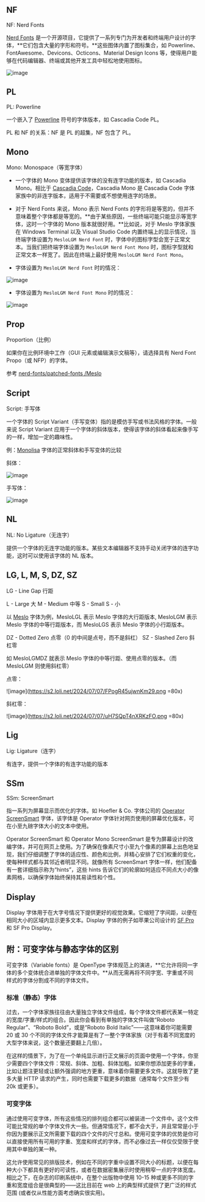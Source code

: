 ## NF

NF: Nerd Fonts

[Nerd Fonts](https://www.nerdfonts.com/) 是一个开源项目，它提供了一系列专门为开发者和终端用户设计的字体，**它们包含大量的字形和符号。**这些图体内置了图标集合，如 Powerline、FontAwesome、Devicons、Octicons、Material Design Icons 等，使得用户能够在代码编辑器、终端或其他开发工具中轻松地使用图标。

![image](https://s2.loli.net/2024/07/07/BhxPbWYfrAytDHk.png)

## PL

PL: Powerline

一个嵌入了 [Powerline](https://github.com/ryanoasis/powerline-extra-symbols) 符号的字体版本，如 Cascadia Code PL。

PL 和 NF 的关系：NF 是 PL 的超集，NF 包含了 PL。

## Mono

Mono: Monospace（等宽字体）

- 一个字体的 Mono 变体提供该字体的没有连字功能的版本，如 Cascadia Mono。相比于 [Cascadia Code](https://github.com/microsoft/cascadia-code)，Cascadia Mono 是 Cascadia Code 字体家族中的非连字版本，适用于不需要或不想使用连字的场景。

- 对于 Nerd Fonts 来说，Mono 表示 Nerd Fonts 的字形将是等宽的，但并不意味着整个字体都是等宽的。**由于某些原因，一些终端可能只能显示等宽字体，这时一个字体的 Mono 版本就很好用。**比如说，对于 Meslo 字体家族在 Windows Terminal 以及 Visual Studio Code 内置终端上的显示情况，当终端字体设置为 `MesloLGM Nerd Font` 时，字体中的图标字型会宽于正常文本。当我们把终端字体设置为 `MesloLGM Nerd Font Mono` 时，图标字型就和正常文本一样宽了。因此在终端上最好使用 `MesloLGM Nerd Font Mono`。

- 字体设置为 `MesloLGM Nerd Font` 时的情况：

![image](https://s2.loli.net/2024/07/07/n3jEc7rLZvfkNqa.png)

- 字体设置为 `MesloLGM Nerd Font Mono` 时的情况：

![image](https://s2.loli.net/2024/07/07/entcLkUp4FTaiJV.png)

## Prop

Proportion（比例）

如果你在比例环境中工作（GUI 元素或编辑演示文稿等），请选择具有 Nerd Font Propo（或 NFP）的字体。

参考 [nerd-fonts/patched-fonts
/Meslo](https://github.com/ryanoasis/nerd-fonts/tree/master/patched-fonts/Meslo)

## Script

Script: 手写体

一个字体的 Script Variant（手写变体）指的是模仿手写或书法风格的字体。一般来说 Script Variant 应用于一个字体的斜体版本，使得该字体的斜体看起来像手写的一样，增加一定的趣味性。

例：[Monolisa](https://www.monolisa.dev/) 字体的正常斜体和手写变体的比较

斜体：

![image](https://s2.loli.net/2024/07/07/nK8gqTkRptYh5O3.png)

手写体：

![image](https://s2.loli.net/2024/07/07/dEHR8caFSV7C3rp.png)

## NL

NL: No Ligature（无连字）

提供一个字体的无连字功能的版本。某些文本编辑器不支持手动关闭字体的连字功能，这时可以使用该字体的 NL 版本。

## LG, L, M, S, DZ, SZ

LG - Line Gap 行距

L - Large 大
M - Medium 中等
S - Small S - 小

以 [Meslo](https://github.com/andreberg/Meslo-Font) 字体为例，MesloLGL 表示 Meslo 字体的大行距版本, MesloLGM 表示 Meslo 字体的中等行距版本，而 MesloLGS 表示 Meslo 字体的小行距版本。

DZ - Dotted Zero 点零（0 的中间是点号，而不是斜杠）
SZ - Slashed Zero 斜杠零

如 MesloLGMDZ 就表示 Meslo 字体的中等行距、使用点零的版本。（而 MesloLGM 则使用斜杠零）

点零：

![image](https://s2.loli.net/2024/07/07/FPogR45ujwnKm29.png =80x)

斜杠零：

![image](https://s2.loli.net/2024/07/07/uH7SQpT4nXRKzFO.png =80x)

## Lig

Lig: Ligature（连字）

有连字，提供一个字体的有连字功能的版本

## SSm

SSm: ScreenSmart

指一系列为屏幕显示而优化的字体。如 Hoefler & Co. 字体公司的 [Operator ScreenSmart](https://www.typography.com/fonts/operator/styles) 字体，该字体是 Operator 字体针对网页使用的屏幕优化版本，可在小至九磅字体大小的文本中使用。

Operator ScreenSmart 和 Operator Mono ScreenSmart 是专为屏幕设计的改编字体，并可在网页上使用。为了确保在像素尺寸小至九个像素的屏幕上出色地呈现，我们仔细调整了字体的适应性、颜色和比例，并精心安排了它们权重的变化，使每种样式都与其邻近者明显不同。就像所有 ScreenSmart 字体一样，他们配备有一套详细指示称为“hints”，这些 hints 告诉它们的轮廓如何适应不同点大小的像素网格，以确保字体始终保持其易读性和个性。

## Display

Display 字体用于在大字号情况下提供更好的视觉效果。它缩短了字间距，以便在相同大小的区域内显示更多文本。Display 字体的例子如苹果公司设计的 [SF Pro](https://developer.apple.com/fonts/) 和 SF Pro Display。

## 附：可变字体与静态字体的区别

可变字体（Variable fonts）是 OpenType 字体规范上的演进，**它允许将同一字体的多个变体统合进单独的字体文件中。**从而无需再将不同字宽、字重或不同样式的字体分割成不同的字体文件。

### 标准（静态）字体

过去，一个字体家族往往由大量独立字体文件组成，每个字体文件都代表某一特定的宽度/字重/样式的组合。因此你会看到有单独的字体文件叫做“Roboto Regular”、“Roboto Bold”，或是“Roboto Bold Italic”——这意味着你可能需要 20 或 30 个不同的字体文件才能算是有了一整个字体家族（对于有着不同宽度的大型字体来说，这个数量还要翻上几倍）。

在这样的情景下，为了在一个单纯显示进行正文展示的页面中使用一个字体，你至少需要四个字体文件：常规、斜体、加粗、斜体加粗。如果你想添加更多的字重，比如让题注更轻或让额外强调的地方更重，意味着你需要更多文件。这就导致了更多大量 HTTP 请求的产生，同时也需要下载更多的数据（通常每个文件至少有 20k 或更多）。

### 可变字体

通过使用可变字体，所有这些情况的排列组合都可以被装进一个文件中。这个文件可能比常规的单个字体文件大一些。但通常情况下，都不会大于，并且常常是小于你因为要展示正文所需要下载的四个文件的尺寸总和。使用可变字体的优势是你可以直接使用所有可用的字重、宽度和样式的字体，而不必像过去一样仅仅受限于使用其中单独的某一种。

这允许使用常见的排版技术，例如在不同的字重中设置不同大小的标题，以便在每种大小下都具有更好的可读性，或者在数据密集展示时使用稍窄一点的字体宽度。相比之下，在杂志的印刷系统中，在整个出版物中使用 10-15 种或更多不同的字重和宽度组合是很典型的——这比目前在 web 上的典型样式提供了更广泛的样式范围 (或者仅从性能方面考虑确实很实用)。
